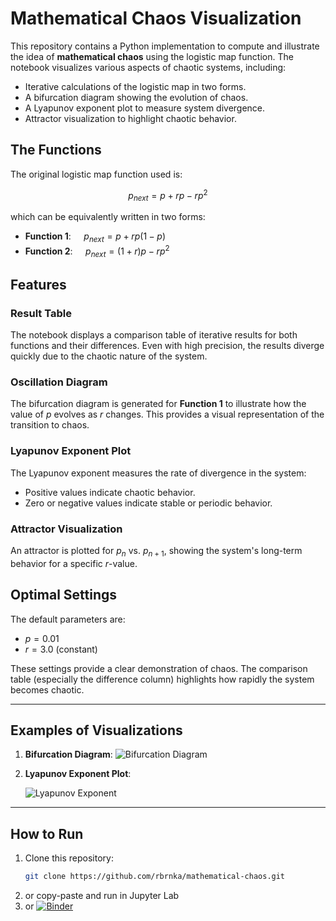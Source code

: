 # Mathematical Chaos Visualization

This repository contains a Python implementation to compute and illustrate the idea of **mathematical chaos** using the logistic map function. The notebook visualizes various aspects of chaotic systems, including:

- Iterative calculations of the logistic map in two forms.
- A bifurcation diagram showing the evolution of chaos.
- A Lyapunov exponent plot to measure system divergence.
- Attractor visualization to highlight chaotic behavior.

## The Functions
The original logistic map function used is:
```math
p_{next} = p + rp - rp^2
```

which can be equivalently written in two forms:
- **Function 1**: $\quad p_{next} = p + rp(1 - p)$
- **Function 2**: $\quad p_{next} = (1 + r)p - rp^2$
  
## Features
### Result Table
The notebook displays a comparison table of iterative results for both functions and their differences. Even with high precision, the results diverge quickly due to the chaotic nature of the system.

### Oscillation Diagram
The bifurcation diagram is generated for **Function 1** to illustrate how the value of $p$ evolves as $r$ changes. This provides a visual representation of the transition to chaos.

### Lyapunov Exponent Plot
The Lyapunov exponent measures the rate of divergence in the system:
- Positive values indicate chaotic behavior.
- Zero or negative values indicate stable or periodic behavior.

### Attractor Visualization
An attractor is plotted for $p_n$ vs. $p_{n+1}$, showing the system's long-term behavior for a specific $r$-value.

## Optimal Settings
The default parameters are:
- $p = 0.01$
- $r = 3.0$ (constant)

These settings provide a clear demonstration of chaos. The comparison table (especially the difference column) highlights how rapidly the system becomes chaotic.

---

## Examples of Visualizations

1. **Bifurcation Diagram**:
   ![Bifurcation Diagram](https://github.com/user-attachments/assets/d0ea342d-4b25-4623-ab1b-42ed64e2287e)

3. **Lyapunov Exponent Plot**:

   ![Lyapunov Exponent](https://github.com/user-attachments/assets/243011d9-c8c0-4b2d-8613-30e70a941254)

---

## How to Run
1. Clone this repository:
   ```bash
   git clone https://github.com/rbrnka/mathematical-chaos.git
2. or copy-paste and run in Jupyter Lab
3. or [![Binder](https://mybinder.org/badge_logo.svg)](https://mybinder.org/v2/gh/rbrnka/mathematical-chaos/HEAD)
